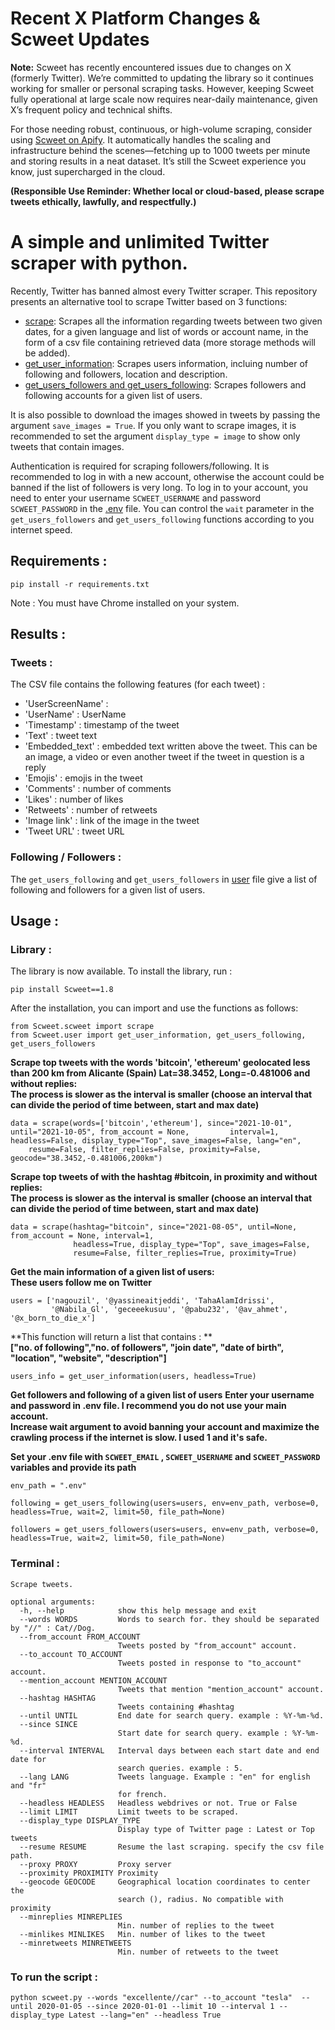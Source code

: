 # Recent X Platform Changes & Scweet Updates

**Note:** Scweet has recently encountered issues due to changes on X (formerly Twitter). We’re committed to updating the library so it continues working for smaller or personal scraping tasks. However, keeping Scweet fully operational at large scale now requires near-daily maintenance, given X’s frequent policy and technical shifts.

For those needing robust, continuous, or high-volume scraping, consider using [Scweet on Apify](https://apify.com/altimis/scweet). It automatically handles the scaling and infrastructure behind the scenes—fetching up to 1000 tweets per minute and storing results in a neat dataset. It’s still the Scweet experience you know, just supercharged in the cloud.

**(Responsible Use Reminder: Whether local or cloud-based, please scrape tweets ethically, lawfully, and respectfully.)**

# A simple and unlimited Twitter scraper with python.

Recently, Twitter has banned almost every Twitter scraper. This repository presents an alternative tool to scrape Twitter based on 3 functions:  
- [scrape](https://github.com/Altimis/Scweet/blob/master/Scweet/scweet.py): Scrapes all the information regarding tweets between two given dates, for a given language and list of words or account name, in the form of a csv file containing retrieved data (more storage methods will be added). 
- [get_user_information](https://github.com/Altimis/Scweet/blob/master/Scweet/user.py): Scrapes users information, incluing number of following and followers, location and description.
- [get_users_followers and get_users_following](https://github.com/Altimis/Scweet/blob/master/Scweet/user.py): Scrapes followers and following accounts for a given list of users.  

It is also possible to download the images showed in tweets by passing the argument `save_images = True`. If you only want to scrape images, it is recommended to set the argument `display_type = image` to show only tweets that contain images. 

Authentication is required for scraping followers/following. It is recommended to log in with a new account, otherwise the account could be banned if the list of followers is very long. To log in to your account, you need to enter your username `SCWEET_USERNAME` and password `SCWEET_PASSWORD` in the [.env](https://github.com/Altimis/Scweet/blob/master/.env) file. You can control the `wait` parameter in the `get_users_followers` and `get_users_following` functions according to you internet speed. 

## Requirements : 

`pip install -r requirements.txt`

Note : You must have Chrome installed on your system. 

## Results :

### Tweets :

The CSV file contains the following features (for each tweet) :

- 'UserScreenName' : 
- 'UserName' : UserName 
- 'Timestamp' : timestamp of the tweet
- 'Text' : tweet text
- 'Embedded_text' : embedded text written above the tweet. This can be an image, a video or even another tweet if the tweet in question is a reply
- 'Emojis' : emojis in the tweet
- 'Comments' : number of comments
- 'Likes' : number of likes
- 'Retweets' : number of retweets
- 'Image link' : link of the image in the tweet
- 'Tweet URL' : tweet URL

### Following / Followers :

The `get_users_following` and `get_users_followers` in [user](https://github.com/Altimis/Scweet/blob/master/Scweet/user.py) file give a list of following and followers for a given list of users.

## Usage :

### Library :

The library is now available. To install the library, run :

`pip install Scweet==1.8`

After the installation, you can import and use the functions as follows:

```
from Scweet.scweet import scrape
from Scweet.user import get_user_information, get_users_following, get_users_followers
```

**Scrape top tweets with the words 'bitcoin', 'ethereum'  geolocated less than 200 km from Alicante (Spain) Lat=38.3452, Long=-0.481006 and without replies:**  
**The process is slower as the interval is smaller (choose an interval that can divide the period of time between, start and max date)**

```
data = scrape(words=['bitcoin','ethereum'], since="2021-10-01", until="2021-10-05", from_account = None,         interval=1, headless=False, display_type="Top", save_images=False, lang="en",
	resume=False, filter_replies=False, proximity=False, geocode="38.3452,-0.481006,200km")
```

**Scrape top tweets of with the hashtag #bitcoin, in proximity and without replies:**  
**The process is slower as the interval is smaller (choose an interval that can divide the period of time between, start and max date)**

```
data = scrape(hashtag="bitcoin", since="2021-08-05", until=None, from_account = None, interval=1, 
              headless=True, display_type="Top", save_images=False, 
              resume=False, filter_replies=True, proximity=True)
```

**Get the main information of a given list of users:**  
**These users follow me on Twitter**

```
users = ['nagouzil', '@yassineaitjeddi', 'TahaAlamIdrissi', 
         '@Nabila_Gl', 'geceeekusuu', '@pabu232', '@av_ahmet', '@x_born_to_die_x']
```

**This function will return a list that contains : **  
**["no. of following","no. of followers", "join date", "date of birth", "location", "website", "description"]**

```
users_info = get_user_information(users, headless=True)
```

**Get followers and following of a given list of users**
**Enter your username and password in .env file. I recommend you do not use your main account.**  
**Increase wait argument to avoid banning your account and maximize the crawling process if the internet is slow. I used 1 and it's safe.**  

**Set your .env file with `SCWEET_EMAIL` , `SCWEET_USERNAME`  and `SCWEET_PASSWORD` variables and provide its path**  

```
env_path = ".env"

following = get_users_following(users=users, env=env_path, verbose=0, headless=True, wait=2, limit=50, file_path=None)

followers = get_users_followers(users=users, env=env_path, verbose=0, headless=True, wait=2, limit=50, file_path=None)
```

### Terminal :

```
Scrape tweets.

optional arguments:
  -h, --help            show this help message and exit
  --words WORDS         Words to search for. they should be separated by "//" : Cat//Dog.
  --from_account FROM_ACCOUNT
                        Tweets posted by "from_account" account.
  --to_account TO_ACCOUNT
                        Tweets posted in response to "to_account" account.
  --mention_account MENTION_ACCOUNT
                        Tweets that mention "mention_account" account.         
  --hashtag HASHTAG
                        Tweets containing #hashtag
  --until UNTIL         End date for search query. example : %Y-%m-%d.
  --since SINCE
                        Start date for search query. example : %Y-%m-%d.
  --interval INTERVAL   Interval days between each start date and end date for
                        search queries. example : 5.
  --lang LANG           Tweets language. Example : "en" for english and "fr"
                        for french.
  --headless HEADLESS   Headless webdrives or not. True or False
  --limit LIMIT         Limit tweets to be scraped.
  --display_type DISPLAY_TYPE
                        Display type of Twitter page : Latest or Top tweets
  --resume RESUME       Resume the last scraping. specify the csv file path.
  --proxy PROXY         Proxy server
  --proximity PROXIMITY Proximity
  --geocode GEOCODE     Geographical location coordinates to center the
                        search (), radius. No compatible with proximity
  --minreplies MINREPLIES
                        Min. number of replies to the tweet
  --minlikes MINLIKES   Min. number of likes to the tweet
  --minretweets MINRETWEETS
                        Min. number of retweets to the tweet
```

### To run the script :
`python scweet.py --words "excellente//car" --to_account "tesla"  --until 2020-01-05 --since 2020-01-01 --limit 10 --interval 1 --display_type Latest --lang="en" --headless True`
